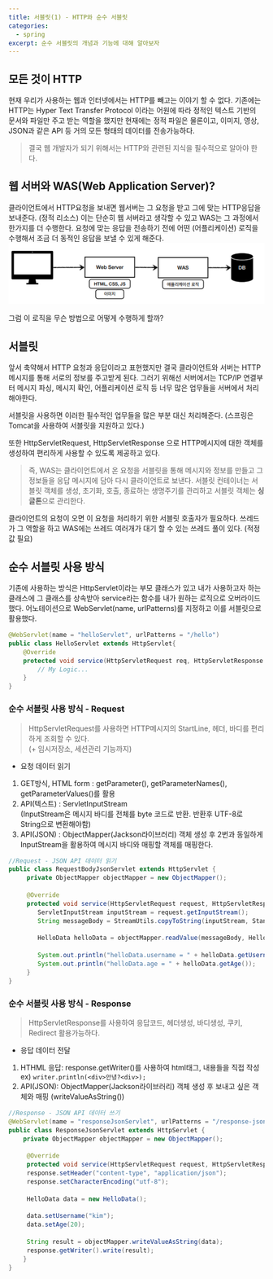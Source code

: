 ```yaml
---
title: 서블릿(1) - HTTP와 순수 서블릿
categories:
  - spring
excerpt: 순수 서블릿의 개념과 기능에 대해 알아보자
---
```

## 모든 것이 HTTP
현재 우리가 사용하는 웹과 인터넷에서는 HTTP를 빼고는 이야기 할 수 없다.
기존에는 HTTP는 Hyper Text Transfer Protocol 이라는 어원에 따라 정적인 텍스트 기반의 문서와 파일만
주고 받는 역할을 했지만 현재에는 정적 파일은 물론이고, 이미지, 영상, JSON과 같은 API 등 거의 모든 형태의 데이터를 전송가능하다.

> 결국 웹 개발자가 되기 위해서는 HTTP와 관련된 지식을 필수적으로 알아야 한다.

## 웹 서버와 WAS(Web Application Server)?
클라이언트에서 HTTP요청을 보내면 웹서버는 그 요청을 받고 그에 맞는 HTTP응답을 보내준다. (정적 리소스)
이는 단순히 웹 서버라고 생각할 수 있고 WAS는 그 과정에서 한가지를 더 수행한다.
요청에 맞는 응답을 전송하기 전에 어떤 (어플리케이션) 로직을 수행해서 조금 더 동적인 응답을 보낼 수 있게 해준다.
![img_1.png](img_1.png)

그럼 이 로직을 무슨 방법으로 어떻게 수행하게 할까?

## 서블릿
앞서 축약해서 HTTP 요청과 응답이라고 표현했지만 결국 클라이언트와 서버는 HTTP메시지를 통해 서로의 정보를
주고받게 된다. 그러기 위해선 서버에서는 TCP/IP 연결부터 메시지 파싱, 메시지 확인, 어플리케이션 로직 등 너무 많은 업무들을
서버에서 처리해야한다.

서블릿을 사용하면 이러한 필수적인 업무들을 많은 부분 대신 처리해준다.
(스프링은 Tomcat을 사용하여 서블릿을 지원하고 있다.)

또한 HttpServletRequest, HttpServletResponse 으로 HTTP메시지에 대한 객체를 생성하여 편리하게 사용할 수 있도록 제공하고 있다.

> 즉, WAS는 클라이언트에서 온 요청을 서블릿을 통해 메시지와 정보를 만들고 그 정보들을 응답 메시지에 담아 다시 클라이언트로 보낸다.
서블릿 컨테이너는 서블릿 객체를 생성, 초기화, 호출, 종료하는 생명주기를 관리하고 서블릿 객체는 **싱글톤**으로 관리한다.

클라이언트의 요청이 오면 이 요청을 처리하기 위한 서블릿 호출자가 필요하다. 
쓰레드가 그 역할을 하고 WAS에는 쓰레드 여러개가 대기 할 수 있는 쓰레드 풀이 있다. (적정값 필요)

## 순수 서블릿 사용 방식
기존에 사용하는 방식은 HttpServlet이라는 부모 클래스가 있고 내가 사용하고자 하는 클래스에 그 클래스를 상속받아 service라는 함수를
내가 원하는 로직으로 오버라이드 했다. 어노테이션으로 WebServlet(name, urlPatterns)를 지정하고 이를 서블릿으로 활용했다.

```java
@WebServlet(name = "helloServlet", urlPatterns = "/hello")
public class HelloServlet extends HttpServlet{
    @Override
    protected void service(HttpServletRequest req, HttpServletResponse res){
        // My Logic...
    }
}
```
### 순수 서블릿 사용 방식 - Request
>HttpServletRequest를 사용하면 HTTP메시지의 StartLine, 헤더, 바디를 편리하게 조회할 수 있다. <br>
(+ 임시저장소, 세션관리 기능까지)

- 요청 데이터 읽기
1. GET방식, HTML form : getParameter(), getParameterNames(), getParameterValues()를 활용
2. API(텍스트) : ServletInputStream </br>(InputStream은 메시지 바디를 전체를 byte 코드로 반환. 반환후 UTF-8로 String으로 변환해야함)
3. API(JSON) : ObjectMapper(Jackson라이브러리) 객체 생성 후 2번과 동일하게 InputStream을 활용하여 메시지 바디와 매핑할 객체를 매핑한다.
```java
//Request - JSON API 데이터 읽기
public class RequestBodyJsonServlet extends HttpServlet {
     private ObjectMapper objectMapper = new ObjectMapper();
     
     @Override
     protected void service(HttpServletRequest request, HttpServletResponse response) throws ServletException, IOException {
        ServletInputStream inputStream = request.getInputStream();
        String messageBody = StreamUtils.copyToString(inputStream, StandardCharsets.UTF_8);
        
        HelloData helloData = objectMapper.readValue(messageBody, HelloData.class);
        
        System.out.println("helloData.username = " + helloData.getUsername());
        System.out.println("helloData.age = " + helloData.getAge());
     }
}
```
### 순수 서블릿 사용 방식 - Response
>HttpServletResponse를 사용하여 응답코드, 헤더생성, 바디생성, 쿠키, Redirect 활용가능하다.

- 응답 데이터 전달
1. HTHML 응답: response.getWriter()를 사용하여 html태그, 내용들을 직접 작성 ex) `writer.println(<div>안녕?<div>);`
2. API(JSON): ObjectMapper(Jackson라이브러리) 객체 생성 후 보내고 싶은 객체와 매핑 (writeValueAsString())
```java
//Response - JSON API 데이터 쓰기
@WebServlet(name = "responseJsonServlet", urlPatterns = "/response-json")
public class ResponseJsonServlet extends HttpServlet { 
    private ObjectMapper objectMapper = new ObjectMapper();
 
     @Override
     protected void service(HttpServletRequest request, HttpServletResponse response) throws ServletException, IOException {
     response.setHeader("content-type", "application/json");
     response.setCharacterEncoding("utf-8");
     
     HelloData data = new HelloData();
     
     data.setUsername("kim");
     data.setAge(20);
     
     String result = objectMapper.writeValueAsString(data);
     response.getWriter().write(result);
    }
}
```
